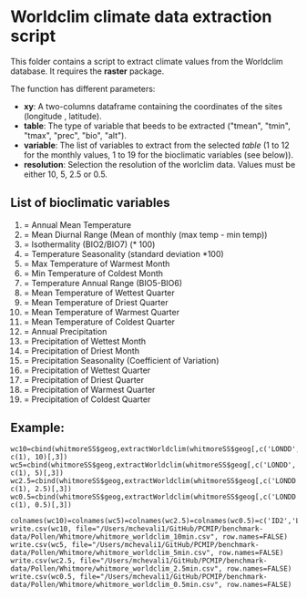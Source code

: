 # Worldclim climate data extraction script

This folder contains a script to extract climate values from the Worldclim database. It requires the **raster** package.

The function has different parameters:
- **xy**: A two-columns dataframe containing the coordinates of the sites (longitude , latitude).
- **table**: The type of variable that beeds to be extracted ("tmean", "tmin", "tmax", "prec", "bio", "alt").
- **variable**: The list of variables to extract from the selected *table* (1 to 12 for the monthly values, 1 to 19 for the bioclimatic variables (see below)).
- **resolution**: Selection the resolution of the worlclim data. Values must be either 10, 5, 2.5 or 0.5.

## List of bioclimatic variables

1. = Annual Mean Temperature
2. = Mean Diurnal Range (Mean of monthly (max temp - min temp))
3. = Isothermality (BIO2/BIO7) (\* 100)
4. = Temperature Seasonality (standard deviation \*100)
5. = Max Temperature of Warmest Month
6. = Min Temperature of Coldest Month
7. = Temperature Annual Range (BIO5-BIO6)
8. = Mean Temperature of Wettest Quarter
9. = Mean Temperature of Driest Quarter
10. = Mean Temperature of Warmest Quarter
11. = Mean Temperature of Coldest Quarter
12. = Annual Precipitation
13. = Precipitation of Wettest Month
14. = Precipitation of Driest Month
15. = Precipitation Seasonality (Coefficient of Variation)
16. = Precipitation of Wettest Quarter
17. = Precipitation of Driest Quarter
18. = Precipitation of Warmest Quarter
19. = Precipitation of Coldest Quarter

## Example:

```whitmoreSS=readRDS("/Users/mchevali1/GitHub/PCMIP/benchmark-data/Pollen/Whitmore/whitmore_pollen.rds")
wc10=cbind(whitmoreSS$geog,extractWorldclim(whitmoreSS$geog[,c('LONDD','LATDD')],"bio", c(1), 10)[,3])
wc5=cbind(whitmoreSS$geog,extractWorldclim(whitmoreSS$geog[,c('LONDD','LATDD')],"bio", c(1), 5)[,3])
wc2.5=cbind(whitmoreSS$geog,extractWorldclim(whitmoreSS$geog[,c('LONDD','LATDD')],"bio", c(1), 2.5)[,3])
wc0.5=cbind(whitmoreSS$geog,extractWorldclim(whitmoreSS$geog[,c('LONDD','LATDD')],"bio", c(1), 0.5)[,3])

colnames(wc10)=colnames(wc5)=colnames(wc2.5)=colnames(wc0.5)=c('ID2','LONDD','LATDD','ELEVATION','Tann')
write.csv(wc10, file="/Users/mchevali1/GitHub/PCMIP/benchmark-data/Pollen/Whitmore/whitmore_worldclim_10min.csv", row.names=FALSE)
write.csv(wc5, file="/Users/mchevali1/GitHub/PCMIP/benchmark-data/Pollen/Whitmore/whitmore_worldclim_5min.csv", row.names=FALSE)
write.csv(wc2.5, file="/Users/mchevali1/GitHub/PCMIP/benchmark-data/Pollen/Whitmore/whitmore_worldclim_2.5min.csv", row.names=FALSE)
write.csv(wc0.5, file="/Users/mchevali1/GitHub/PCMIP/benchmark-data/Pollen/Whitmore/whitmore_worldclim_0.5min.csv", row.names=FALSE)

